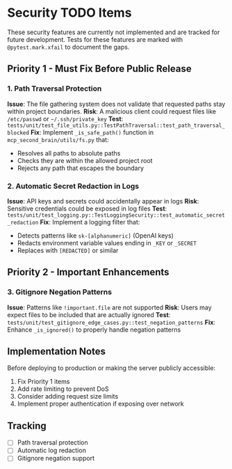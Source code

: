 # Security TODO Items

These security features are currently not implemented and are tracked for future development.
Tests for these features are marked with `@pytest.mark.xfail` to document the gaps.

## Priority 1 - Must Fix Before Public Release

### 1. Path Traversal Protection
**Issue**: The file gathering system does not validate that requested paths stay within project boundaries.
**Risk**: A malicious client could request files like `/etc/passwd` or `~/.ssh/private_key`
**Test**: `tests/unit/test_file_utils.py::TestPathTraversal::test_path_traversal_blocked`
**Fix**: Implement `_is_safe_path()` function in `mcp_second_brain/utils/fs.py` that:
- Resolves all paths to absolute paths
- Checks they are within the allowed project root
- Rejects any path that escapes the boundary

### 2. Automatic Secret Redaction in Logs
**Issue**: API keys and secrets could accidentally appear in logs
**Risk**: Sensitive credentials could be exposed in log files
**Test**: `tests/unit/test_logging.py::TestLoggingSecurity::test_automatic_secret_redaction`
**Fix**: Implement a logging filter that:
- Detects patterns like `sk-[alphanumeric]` (OpenAI keys)
- Redacts environment variable values ending in `_KEY` or `_SECRET`
- Replaces with `[REDACTED]` or similar

## Priority 2 - Important Enhancements

### 3. Gitignore Negation Patterns
**Issue**: Patterns like `!important.file` are not supported
**Risk**: Users may expect files to be included that are actually ignored
**Test**: `tests/unit/test_gitignore_edge_cases.py::test_negation_patterns`
**Fix**: Enhance `_is_ignored()` to properly handle negation patterns

## Implementation Notes

Before deploying to production or making the server publicly accessible:
1. Fix Priority 1 items
2. Add rate limiting to prevent DoS
3. Consider adding request size limits
4. Implement proper authentication if exposing over network

## Tracking

- [ ] Path traversal protection
- [ ] Automatic log redaction
- [ ] Gitignore negation support